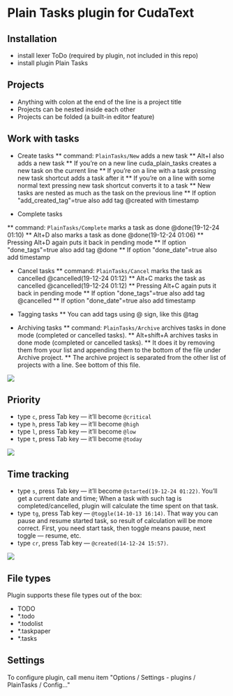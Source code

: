# Plain Tasks plugin for CudaText

## Installation
  
* install lexer ToDo (required by plugin, not included in this repo)
* install plugin Plain Tasks

## Projects
* Anything with colon at the end of the line is a project title
* Projects can be nested inside each other
* Projects can be folded (a built-in editor feature)

## Work with tasks

* Create tasks
** command: `PlainTasks/New` adds a new task
** Alt+I also adds a new task
** If you’re on a new line cuda_plain_tasks creates a new task on the current line
** If you’re on a line with a task pressing new task shortcut adds a task after it
** If you’re on a line with some normal text pressing new task shortcut converts it to a task
** New tasks are nested as much as the task on the previous line
** If option "add_created_tag"=true also add tag @created with timestamp

* Complete tasks

** command: `PlainTasks/Complete` marks a task as done @done(19-12-24 01:10)
** Alt+D also marks a task as done @done(19-12-24 01:06)
** Pressing Alt+D again puts it back in pending mode
** If option "done_tags"=true also add tag @done
** If option "done_date"=true also add timestamp

* Cancel tasks
** command: `PlainTasks/Cancel` marks the task as cancelled @cancelled(19-12-24 01:12)
** Alt+C marks the task as cancelled @cancelled(19-12-24 01:12)
** Pressing Alt+C again puts it back in pending mode
** If option "done_tags"=true also add tag @cancelled
** If option "done_date"=true also add timestamp

* Tagging tasks
** You can add tags using @ sign, like this @tag

* Archiving tasks
** command: `PlainTasks/Archive` archives tasks in done mode (completed or cancelled tasks).
** Alt+shift+A archives tasks in done mode (completed or cancelled tasks).
** It does it by removing them from your list and appending them to the bottom of the file under Archive project.
** The archive project is separated from the other list of projects with a line. See bottom of this file.

![](https://media.giphy.com/media/RN9Aqa8Aat4MRGW7d3/giphy.gif)

## Priority
* type `c`, press Tab key — it’ll become `@critical`
* type `h`, press Tab key — it’ll become `@high`
* type `l`, press Tab key — it’ll become `@low`
* type `t`, press Tab key — it’ll become `@today`
 
![](https://i.imgur.com/ITJ2Ql8.png)

## Time tracking
* type `s`, press Tab key — it’ll become `@started(19-12-24 01:22)`. You’ll get a current date and time; When a task with such tag is completed/cancelled, plugin will calculate the time spent on that task.
* type `tg`, press Tab key — `@toggle(14-10-13 16:14)`. That way you can pause and resume started task, so result of calculation will be more correct. First, you need start task, then toggle means pause, next toggle — resume, etc.
* type `cr`, press Tab key — `@created(14-12-24 15:57)`.

![](https://media.giphy.com/media/kIF5xIqz8dmdnW4cTF/giphy.gif)

## File types
Plugin supports these file types out of the box:
* TODO
* *.todo
* *.todolist
* *.taskpaper
* *.tasks

## Settings
To configure plugin, call menu item "Options / Settings - plugins / PlainTasks / Config..."
